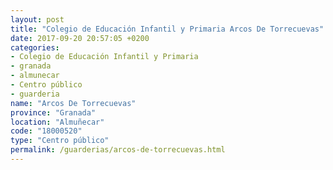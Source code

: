 ```yaml
---
layout: post
title: "Colegio de Educación Infantil y Primaria Arcos De Torrecuevas"
date: 2017-09-20 20:57:05 +0200
categories:
- Colegio de Educación Infantil y Primaria
- granada
- almunecar
- Centro público
- guarderia
name: "Arcos De Torrecuevas"
province: "Granada"
location: "Almuñecar"
code: "18000520"
type: "Centro público"
permalink: /guarderias/arcos-de-torrecuevas.html
---
```

